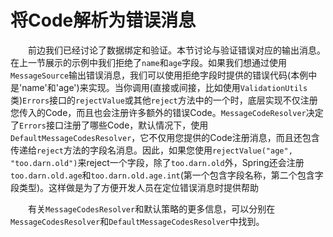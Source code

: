 # 将Code解析为错误消息

&emsp;&emsp;前边我们已经讨论了数据绑定和验证。本节讨论与验证错误对应的输出消息。在上一节展示的示例中我们拒绝了<code>name</code>和<code>age</code>字段。如果我们想通过使用<code>MessageSource</code>输出错误消息，我们可以使用拒绝字段时提供的错误代码(本例中是'name'和'age')来实现。当你调用(直接或间接，比如使用<code>ValidationUtils</code>类)<code>Errors</code>接口的<code>rejectValue</code>或其他<code>reject</code>方法中的一个时，底层实现不仅注册您传入的Code，而且也会注册许多额外的错误Code。<code>MessageCodeResolver</code>决定了<code>Errors</code>接口注册了哪些Code，默认情况下，使用<code>DefaultMessageCodesResolver</code>，它不仅用您提供的Code注册消息，而且还包含传递给<code>reject</code>方法的字段名消息。因此，如果您使用<code>rejectValue("age", "too.darn.old")</code>来reject一个字段，除了<code>too.darn.old</code>外，Spring还会注册<code>too.darn.old.age</code>和<code>too.darn.old.age.int</code>(第一个包含字段名称，第二个包含字段类型)。这样做是为了方便开发人员在定位错误消息时提供帮助

&emsp;&emsp;有关<code>MessageCodesResolver</code>和默认策略的更多信息，可以分别在<code>MessageCodesResolver</code>和<code>DefaultMessageCodesResolver</code>中找到。
